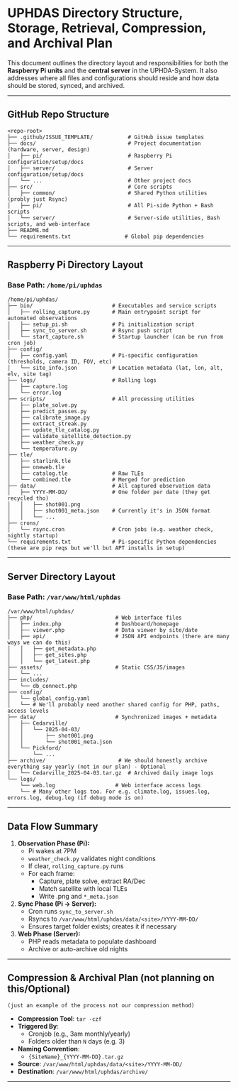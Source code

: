 # UPHDAS Directory Structure, Storage, Retrieval, Compression, and Archival Plan

This document outlines the directory layout and responsibilities for both the **Raspberry Pi units** and the **central server** in the UPHDA-System. It also addresses where all files and configurations should reside and how data should be stored, synced, and archived.

---

## GitHub Repo Structure

```
<repo-root>
├── .github/ISSUE_TEMPLATE/           # GitHub issue templates
├── docs/                             # Project documentation (hardware, server, design)
│   ├── pi/                           # Raspberry Pi configuration/setup/docs
│   ├── server/                       # Server configuration/setup/docs
│   └── ...                           # Other project docs
├── src/                              # Core scripts
│   ├── common/                       # Shared Python utilities (probly just Rsync)
│   ├── pi/                           # All Pi-side Python + Bash scripts
│   └── server/                       # Server-side utilities, Bash scripts, and web-interface
├── README.md
└── requirements.txt                 # Global pip dependencies
```

---

## Raspberry Pi Directory Layout

### Base Path: `/home/pi/uphdas`

```
/home/pi/uphdas/
├── bin/                         # Executables and service scripts
│   ├── rolling_capture.py       # Main entrypoint script for automated observations
│   ├── setup_pi.sh              # Pi initialization script
│   ├── sync_to_server.sh        # Rsync push script
│   └── start_capture.sh         # Startup launcher (can be run from cron job)
├── config/
│   ├── config.yaml              # Pi-specific configuration (thresholds, camera ID, FOV, etc)
│   └── site_info.json           # Location metadata (lat, lon, alt, elv, site tag)
├── logs/                        # Rolling logs
│   ├── capture.log
│   └── error.log
├── scripts/                     # All processing utilities
│   ├── plate_solve.py
│   ├── predict_passes.py
│   ├── calibrate_image.py
│   ├── extract_streak.py
│   ├── update_tle_catalog.py
│   ├── validate_satellite_detection.py
│   ├── weather_check.py
│   └── temperature.py
├── tle/
│   ├── starlink.tle
│   ├── oneweb.tle
│   ├── catalog.tle              # Raw TLEs
│   └── combined.tle             # Merged for prediction
├── data/                        # All captured observation data
│   ├── YYYY-MM-DD/              # One folder per date (they get recycled tho)
│   │   ├── shot001.png
│   │   ├── shot001_meta.json    # Currently it's in JSON format
│   │   └── ...
├── crons/
│   └── rsync.cron               # Cron jobs (e.g. weather check, nightly startup)
└── requirements.txt             # Pi-specific Python dependencies (these are pip reqs but we'll but APT installs in setup)
```

---

## Server Directory Layout

### Base Path: `/var/www/html/uphdas`

```
/var/www/html/uphdas/
├── php/                          # Web interface files
│   ├── index.php                 # Dashboard/homepage
│   ├── viewer.php                # Data viewer by site/date
│   ├── api/                      # JSON API endpoints (there are many ways we can do this)
│   │   ├── get_metadata.php
│   │   ├── get_sites.php
│   │   └── get_latest.php
├── assets/                       # Static CSS/JS/images
│   └── ...
├── includes/
│   └── db_connect.php
├── config/
│   └── global_config.yaml
│   └── # We'll probably need another shared config for PHP, paths, access levels
├── data/                         # Synchronized images + metadata
│   ├── Cedarville/
│   │   └── 2025-04-03/
│   │       ├── shot001.png
│   │       └── shot001_meta.json
│   └── Pickford/
│       └── ...
├── archive/                       # We should honestly archive everything say yearly (not in our plan) - Optional
│   └── Cedarville_2025-04-03.tar.gz  # Archived daily image logs
└── logs/
    └── web.log                   # Web interface access logs
    └── # Many other logs too. For e.g. climate.log, issues.log, errors.log, debug.log (if debug mode is on)
```

---

## Data Flow Summary

1. **Observation Phase (Pi):**
    - Pi wakes at 7PM
    - `weather_check.py` validates night conditions
    - If clear, `rolling_capture.py` runs
    - For each frame:
      - Capture, plate solve, extract RA/Dec
      - Match satellite with local TLEs
      - Write .png and `*_meta.json`
2. **Sync Phase (Pi → Server):**
    - Cron runs `sync_to_server.sh`
    - Rsyncs to `/var/www/html/uphdas/data/<site>/YYYY-MM-DD/`
    - Ensures target folder exists; creates it if necessary
3. **Web Phase (Server):**
    - PHP reads metadata to populate dashboard
    - Archive or auto-archive old nights

---

## Compression & Archival Plan (not planning on this/Optional)
``(just an example of the process not our compression method)``

- **Compression Tool**: `tar -czf`
- **Triggered By**:
  - Cronjob (e.g., 3am monthly/yearly)
  - Folders older than `N` days (e.g. 3)
- **Naming Convention**:
  - `{SiteName}_{YYYY-MM-DD}.tar.gz`
- **Source**: `/var/www/html/uphdas/data/<site>/YYYY-MM-DD/`
- **Destination**: `/var/www/html/uphdas/archive/`

---
